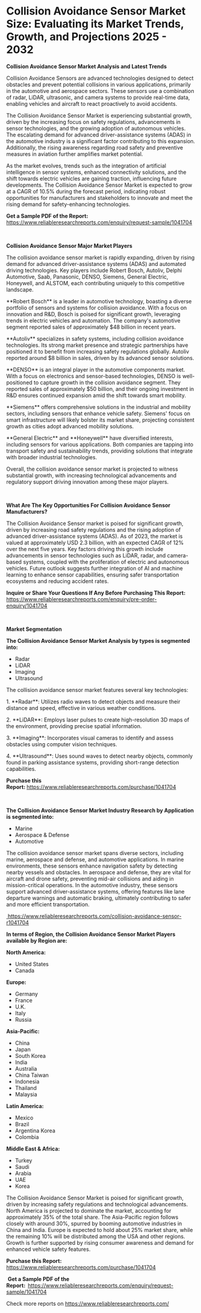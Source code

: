 <p><h1>Collision Avoidance Sensor Market Size: Evaluating its Market Trends, Growth, and Projections 2025 - 2032</h1></p><p><strong>Collision Avoidance Sensor Market Analysis and Latest Trends</strong></p>
<p><p>Collision Avoidance Sensors are advanced technologies designed to detect obstacles and prevent potential collisions in various applications, primarily in the automotive and aerospace sectors. These sensors use a combination of radar, LiDAR, ultrasonic, and camera systems to provide real-time data, enabling vehicles and aircraft to react proactively to avoid accidents. </p><p>The Collision Avoidance Sensor Market is experiencing substantial growth, driven by the increasing focus on safety regulations, advancements in sensor technologies, and the growing adoption of autonomous vehicles. The escalating demand for advanced driver-assistance systems (ADAS) in the automotive industry is a significant factor contributing to this expansion. Additionally, the rising awareness regarding road safety and preventive measures in aviation further amplifies market potential.</p><p>As the market evolves, trends such as the integration of artificial intelligence in sensor systems, enhanced connectivity solutions, and the shift towards electric vehicles are gaining traction, influencing future developments. The Collision Avoidance Sensor Market is expected to grow at a CAGR of 10.5% during the forecast period, indicating robust opportunities for manufacturers and stakeholders to innovate and meet the rising demand for safety-enhancing technologies.</p></p>
<p><strong>Get a Sample PDF of the Report:&nbsp;</strong> <a href="https://www.reliableresearchreports.com/enquiry/request-sample/1041704?utm_campaign=3362&utm_medium=2&utm_source=Github&utm_content=ia&utm_term=06042025&utm_id=collision-avoidance-sensor">https://www.reliableresearchreports.com/enquiry/request-sample/1041704</a></p>
<p>&nbsp;</p>
<p><strong>Collision Avoidance Sensor Major Market Players</strong></p>
<p><p>The collision avoidance sensor market is rapidly expanding, driven by rising demand for advanced driver-assistance systems (ADAS) and automated driving technologies. Key players include Robert Bosch, Autoliv, Delphi Automotive, Saab, Panasonic, DENSO, Siemens, General Electric, Honeywell, and ALSTOM, each contributing uniquely to this competitive landscape.</p><p>**Robert Bosch** is a leader in automotive technology, boasting a diverse portfolio of sensors and systems for collision avoidance. With a focus on innovation and R&D, Bosch is poised for significant growth, leveraging trends in electric vehicles and automation. The company's automotive segment reported sales of approximately $48 billion in recent years.</p><p>**Autoliv** specializes in safety systems, including collision avoidance technologies. Its strong market presence and strategic partnerships have positioned it to benefit from increasing safety regulations globally. Autoliv reported around $8 billion in sales, driven by its advanced sensor solutions.</p><p>**DENSO** is an integral player in the automotive components market. With a focus on electronics and sensor-based technologies, DENSO is well-positioned to capture growth in the collision avoidance segment. They reported sales of approximately $50 billion, and their ongoing investment in R&D ensures continued expansion amid the shift towards smart mobility.</p><p>**Siemens** offers comprehensive solutions in the industrial and mobility sectors, including sensors that enhance vehicle safety. Siemens' focus on smart infrastructure will likely bolster its market share, projecting consistent growth as cities adopt advanced mobility solutions.</p><p>**General Electric** and **Honeywell** have diversified interests, including sensors for various applications. Both companies are tapping into transport safety and sustainability trends, providing solutions that integrate with broader industrial technologies.</p><p>Overall, the collision avoidance sensor market is projected to witness substantial growth, with increasing technological advancements and regulatory support driving innovation among these major players.</p></p>
<p>&nbsp;</p>
<p><strong>What Are The Key Opportunities For Collision Avoidance Sensor Manufacturers?</strong></p>
<p><p>The Collision Avoidance Sensor market is poised for significant growth, driven by increasing road safety regulations and the rising adoption of advanced driver-assistance systems (ADAS). As of 2023, the market is valued at approximately USD 2.3 billion, with an expected CAGR of 12% over the next five years. Key factors driving this growth include advancements in sensor technologies such as LiDAR, radar, and camera-based systems, coupled with the proliferation of electric and autonomous vehicles. Future outlook suggests further integration of AI and machine learning to enhance sensor capabilities, ensuring safer transportation ecosystems and reducing accident rates.</p></p>
<p><strong>Inquire or Share Your Questions If Any Before Purchasing This Report:</strong> <a href="https://www.reliableresearchreports.com/enquiry/pre-order-enquiry/1041704?utm_campaign=3362&utm_medium=2&utm_source=Github&utm_content=ia&utm_term=06042025&utm_id=collision-avoidance-sensor">https://www.reliableresearchreports.com/enquiry/pre-order-enquiry/1041704</a></p>
<p>&nbsp;</p>
<p><strong>Market Segmentation</strong></p>
<p><strong>The Collision Avoidance Sensor Market Analysis by types is segmented into:</strong></p>
<p><ul><li>Radar</li><li>LiDAR</li><li>Imaging</li><li>Ultrasound</li></ul></p>
<p><p>The collision avoidance sensor market features several key technologies: </p><p>1. **Radar**: Utilizes radio waves to detect objects and measure their distance and speed, effective in various weather conditions.</p><p>   </p><p>2. **LiDAR**: Employs laser pulses to create high-resolution 3D maps of the environment, providing precise spatial information.</p><p>3. **Imaging**: Incorporates visual cameras to identify and assess obstacles using computer vision techniques.</p><p>4. **Ultrasound**: Uses sound waves to detect nearby objects, commonly found in parking assistance systems, providing short-range detection capabilities.</p></p>
<p><strong>Purchase this Report:&nbsp;</strong><a href="https://www.reliableresearchreports.com/purchase/1041704?utm_campaign=3362&utm_medium=2&utm_source=Github&utm_content=ia&utm_term=06042025&utm_id=collision-avoidance-sensor">https://www.reliableresearchreports.com/purchase/1041704</a></p>
<p>&nbsp;</p>
<p><strong>The Collision Avoidance Sensor Market Industry Research by Application is segmented into:</strong></p>
<p><ul><li>Marine</li><li>Aerospace & Defense</li><li>Automotive</li></ul></p>
<p><p>The collision avoidance sensor market spans diverse sectors, including marine, aerospace and defense, and automotive applications. In marine environments, these sensors enhance navigation safety by detecting nearby vessels and obstacles. In aerospace and defense, they are vital for aircraft and drone safety, preventing mid-air collisions and aiding in mission-critical operations. In the automotive industry, these sensors support advanced driver-assistance systems, offering features like lane departure warnings and automatic braking, ultimately contributing to safer and more efficient transportation.</p></p>
<p><a href="https://www.reliableresearchreports.com/collision-avoidance-sensor-r1041704?utm_campaign=3362&utm_medium=2&utm_source=Github&utm_content=ia&utm_term=06042025&utm_id=collision-avoidance-sensor">&nbsp;https://www.reliableresearchreports.com/collision-avoidance-sensor-r1041704</a></p>
<p><strong>In terms of Region, the Collision Avoidance Sensor Market Players available by Region are:</strong></p>
<p>
    <p> <strong> North America: </strong>
        <ul>
            <li>United States</li>
            <li>Canada</li>
        </ul>
        </p> 
    <p> <strong> Europe: </strong>
        <ul>
            <li>Germany</li>
            <li>France</li>
            <li>U.K.</li>
            <li>Italy</li>
            <li>Russia</li>
        </ul>
        </p> 
    <p> <strong> Asia-Pacific: </strong>
        <ul>
            <li>China</li>
            <li>Japan</li>
            <li>South Korea</li>
            <li>India</li>
            <li>Australia</li>
            <li>China Taiwan</li>
            <li>Indonesia</li>
            <li>Thailand</li>
            <li>Malaysia</li>
        </ul>
        </p> 
    <p> <strong> Latin America: </strong>
        <ul>
            <li>Mexico</li>
            <li>Brazil</li>
            <li>Argentina Korea</li>
            <li>Colombia</li>
        </ul>
        </p> 
    <p> <strong> Middle East & Africa: </strong>
        <ul>
            <li>Turkey</li>
            <li>Saudi</li>
            <li>Arabia</li>
            <li>UAE</li>
            <li>Korea</li>
        </ul>
    </p>
    </p>
<p><p>The Collision Avoidance Sensor Market is poised for significant growth, driven by increasing safety regulations and technological advancements. North America is projected to dominate the market, accounting for approximately 35% of the total share. The Asia-Pacific region follows closely with around 30%, spurred by booming automotive industries in China and India. Europe is expected to hold about 25% market share, while the remaining 10% will be distributed among the USA and other regions. Growth is further supported by rising consumer awareness and demand for enhanced vehicle safety features.</p></p>
<p><strong>Purchase this Report: </strong><a href="https://www.reliableresearchreports.com/purchase/1041704?utm_campaign=3362&utm_medium=2&utm_source=Github&utm_content=ia&utm_term=06042025&utm_id=collision-avoidance-sensor">https://www.reliableresearchreports.com/purchase/1041704</a></p>
<p>&nbsp;<strong>Get a Sample PDF of the Report:&nbsp;&nbsp;</strong><a href="https://www.reliableresearchreports.com/enquiry/request-sample/1041704?utm_campaign=3362&utm_medium=2&utm_source=Github&utm_content=ia&utm_term=06042025&utm_id=collision-avoidance-sensor">https://www.reliableresearchreports.com/enquiry/request-sample/1041704</a></p>
<p><strong></strong></p>
<p>Check more reports on <a href="https://www.reliableresearchreports.com/?utm_campaign=3362&utm_medium=2&utm_source=Github&utm_content=ia&utm_term=06042025&utm_id=collision-avoidance-sensor">https://www.reliableresearchreports.com/</a></p>